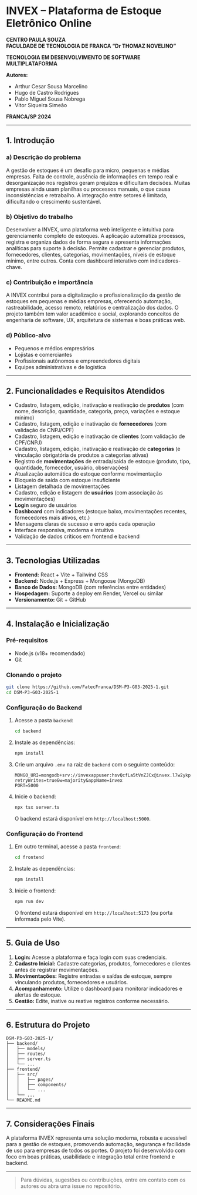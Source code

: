 # INVEX – Plataforma de Estoque Eletrônico Online

**CENTRO PAULA SOUZA**  
**FACULDADE DE TECNOLOGIA DE FRANCA “Dr THOMAZ NOVELINO”**

**TECNOLOGIA EM DESENVOLVIMENTO DE SOFTWARE MULTIPLATAFORMA**

**Autores:**
- Arthur Cesar Sousa Marcelino
- Hugo de Castro Rodrigues
- Pablo Miguel Sousa Nobrega
- Vitor Siqueira Simeão

**FRANCA/SP 2024**

---

## 1. Introdução

### a) Descrição do problema
A gestão de estoques é um desafio para micro, pequenas e médias empresas. Falta de controle, ausência de informações em tempo real e desorganização nos registros geram prejuízos e dificultam decisões. Muitas empresas ainda usam planilhas ou processos manuais, o que causa inconsistências e retrabalho. A integração entre setores é limitada, dificultando o crescimento sustentável.

### b) Objetivo do trabalho
Desenvolver a INVEX, uma plataforma web inteligente e intuitiva para gerenciamento completo de estoques. A aplicação automatiza processos, registra e organiza dados de forma segura e apresenta informações analíticas para suporte à decisão. Permite cadastrar e gerenciar produtos, fornecedores, clientes, categorias, movimentações, níveis de estoque mínimo, entre outros. Conta com dashboard interativo com indicadores-chave.

### c) Contribuição e importância
A INVEX contribui para a digitalização e profissionalização da gestão de estoques em pequenas e médias empresas, oferecendo automação, rastreabilidade, acesso remoto, relatórios e centralização dos dados. O projeto também tem valor acadêmico e social, explorando conceitos de engenharia de software, UX, arquitetura de sistemas e boas práticas web.

### d) Público-alvo
- Pequenos e médios empresários
- Lojistas e comerciantes
- Profissionais autônomos e empreendedores digitais
- Equipes administrativas e de logística

---

## 2. Funcionalidades e Requisitos Atendidos

- Cadastro, listagem, edição, inativação e reativação de **produtos** (com nome, descrição, quantidade, categoria, preço, variações e estoque mínimo)
- Cadastro, listagem, edição e inativação de **fornecedores** (com validação de CNPJ/CPF)
- Cadastro, listagem, edição e inativação de **clientes** (com validação de CPF/CNPJ)
- Cadastro, listagem, edição, inativação e reativação de **categorias** (e vinculação obrigatória de produtos a categorias ativas)
- Registro de **movimentações** de entrada/saída de estoque (produto, tipo, quantidade, fornecedor, usuário, observações)
- Atualização automática do estoque conforme movimentação
- Bloqueio de saída com estoque insuficiente
- Listagem detalhada de movimentações
- Cadastro, edição e listagem de **usuários** (com associação às movimentações)
- **Login** seguro de usuários
- **Dashboard** com indicadores (estoque baixo, movimentações recentes, fornecedores mais ativos, etc.)
- Mensagens claras de sucesso e erro após cada operação
- Interface responsiva, moderna e intuitiva
- Validação de dados críticos em frontend e backend

---

## 3. Tecnologias Utilizadas

- **Frontend:** React + Vite + Tailwind CSS
- **Backend:** Node.js + Express + Mongoose (MongoDB)
- **Banco de Dados:** MongoDB (com referências entre entidades)
- **Hospedagem:** Suporte a deploy em Render, Vercel ou similar
- **Versionamento:** Git + GitHub

---

## 4. Instalação e Inicialização

### Pré-requisitos
- Node.js (v18+ recomendado)
- Git

### Clonando o projeto
```bash
git clone https://github.com/FatecFranca/DSM-P3-G03-2025-1.git
cd DSM-P3-G03-2025-1
```

### Configuração do Backend
1. Acesse a pasta `backend`:
   ```bash
   cd backend
   ```
2. Instale as dependências:
   ```bash
   npm install
   ```
3. Crie um arquivo `.env` na raiz de `backend` com o seguinte conteúdo:
   ```env
   MONGO_URI=mongodb+srv://invexappuser:hsvQcfLa5tVnZJCx@invex.l7w2ykp.mongodb.net/invexdb?retryWrites=true&w=majority&appName=invex
   PORT=5000
   ```
4. Inicie o backend:
   ```bash
   npx tsx server.ts
   ```
   O backend estará disponível em `http://localhost:5000`.

### Configuração do Frontend
1. Em outro terminal, acesse a pasta `frontend`:
   ```bash
   cd frontend
   ```
2. Instale as dependências:
   ```bash
   npm install
   ```
3. Inicie o frontend:
   ```bash
   npm run dev
   ```
   O frontend estará disponível em `http://localhost:5173` (ou porta informada pelo Vite).

---

## 5. Guia de Uso

1. **Login:** Acesse a plataforma e faça login com suas credenciais.
2. **Cadastro Inicial:** Cadastre categorias, produtos, fornecedores e clientes antes de registrar movimentações.
3. **Movimentações:** Registre entradas e saídas de estoque, sempre vinculando produtos, fornecedores e usuários.
4. **Acompanhamento:** Utilize o dashboard para monitorar indicadores e alertas de estoque.
5. **Gestão:** Edite, inative ou reative registros conforme necessário.

---

## 6. Estrutura do Projeto

```
DSM-P3-G03-2025-1/
├── backend/
│   ├── models/
│   ├── routes/
│   ├── server.ts
│   └── ...
├── frontend/
│   ├── src/
│   │   ├── pages/
│   │   ├── components/
│   │   └── ...
│   └── ...
└── README.md
```

---

## 7. Considerações Finais

A plataforma INVEX representa uma solução moderna, robusta e acessível para a gestão de estoques, promovendo automação, segurança e facilidade de uso para empresas de todos os portes. O projeto foi desenvolvido com foco em boas práticas, usabilidade e integração total entre frontend e backend.

---

> Para dúvidas, sugestões ou contribuições, entre em contato com os autores ou abra uma issue no repositório.
